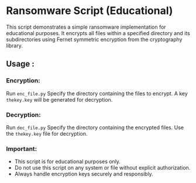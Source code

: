 # Ransomware Script (Educational)
This script demonstrates a simple ransomware implementation for educational purposes. It encrypts all files within a specified directory and its subdirectories using Fernet symmetric encryption from the cryptography library.

## Usage :
### Encryption:

Run `enc_file.py`
Specify the directory containing the files to encrypt.
A key `thekey.key` will be generated for decryption.
### Decryption:

Run `dec_file.py`
Specify the directory containing the encrypted files.
Use the `thekey.key` file for decryption.
### Important:
* This script is for educational purposes only.
* Do not use this script on any system or file without explicit authorization.
* Always handle encryption keys securely and responsibly.
